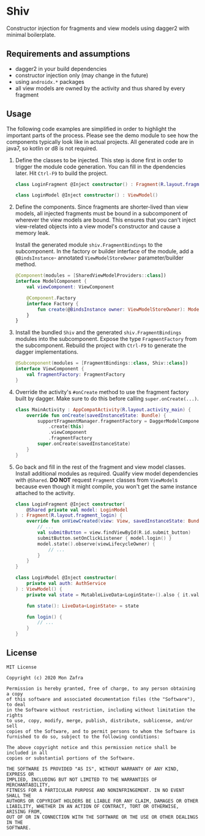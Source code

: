# Shiv
Constructor injection for fragments and view models using dagger2 with
minimal boilerplate.


## Requirements and assumptions
- dagger2 in your build dependencies
- constructor injection only (may change in the future)
- using `androidx.*` packages
- all view models are owned by the activity and thus shared by every fragment


## Usage
The following code examples are simplified in order to highlight the important parts
of the process. Please see the demo module to see how the components typically look
like in actual projects. All generated code are in java7, so kotlin or d8 is not
required.

1. Define the classes to be injected. This step is done first in order to trigger
   the module code generation. You can fill in the dpendencies later. Hit `Ctrl-F9`
   to build the project.

    ```kotlin
    class LoginFragment @Inject constructor() : Fragment(R.layout.fragment_login)

    class LoginModel @Inject constructor() : ViewModel()
    ```

2. Define the components. Since fragments are shorter-lived than view models, all
   injected fragments must be bound in a subcomponent of wherever the view models
   are bound. This ensures that you can't inject view-related objects into
   a view model's constructor and cause a memory leak.

   Install the generated module `shiv.FragmentBindings` to the subcomponent. In
   the factory or builder interface of the module, add a `@BindsInstance`-
   annotated `ViewModelStoreOwner` parameter/builder method.

    ```kotlin
    @Component(modules = [SharedViewModelProviders::class])
    interface ModelComponent {
        val viewComponent: ViewComponent

        @Component.Factory
        interface Factory {
            fun create(@BindsInstance owner: ViewModelStoreOwner): ModelComponent
        }
    }
    ```

3. Install the bundled `Shiv` and the generated `shiv.FragmentBindings` modules
   into the subcomponent. Expose the type `FragmentFactory` from the subcomponent.
   Rebuild the project with `Ctrl-F9` to generate the dagger implementations.

    ```kotlin
    @Subcomponent(modules = [FragmentBindings::class, Shiv::class])
    interface ViewComponent {
        val fragmentFactory: FragmentFactory
    }
    ```

4. Override the activity's `#onCreate` method to use the fragment factory built by dagger.
   Make sure to do this before calling `super.onCreate(...)`.

    ```kotlin
    class MainActivity : AppCompatActivity(R.layout.activity_main) {
        override fun onCreate(savedInstanceState: Bundle) {
            supportFragmentManager.fragmentFactory = DaggerModelComponent.factory()
                .create(this)
                .viewComponent
                .fragmentFactory
            super.onCreate(savedInstanceState)
        }
    }
    ```

5. Go back and fill in the rest of the fragment and view model classes. Install
   additional modules as required. Qualify view model dependencies with `@Shared`.
   **DO NOT** request `Fragment` classes from `ViewModel`s because even though it
   might compile, you won't get the same instance attached to the activity.

    ```kotlin
    class LoginFragment @Inject constructor(
        @Shared private val model: LoginModel
    ) : Fragment(R.layout.fragment_login) {
        override fun onViewCreated(view: View, savedInstanceState: Bundle?) {
            // ...
            val submitButton = view.findViewById(R.id.submit_button)
            submitButton.setOnClickListener { model.login() }
            model.state().observe(viewLifecycleOwner) {
                // ...
            }
        }
    }

    class LoginModel @Inject constructor(
        private val auth: AuthService
    ) : ViewModel() {
        private val state = MutableLiveData<LoginState>().also { it.value = LoginState() }

        fun state(): LiveData<LoginState> = state

        fun login() {
            // ...
        }
    }
    ```

## License
```
MIT License

Copyright (c) 2020 Mon Zafra

Permission is hereby granted, free of charge, to any person obtaining a copy
of this software and associated documentation files (the "Software"), to deal
in the Software without restriction, including without limitation the rights
to use, copy, modify, merge, publish, distribute, sublicense, and/or sell
copies of the Software, and to permit persons to whom the Software is
furnished to do so, subject to the following conditions:

The above copyright notice and this permission notice shall be included in all
copies or substantial portions of the Software.

THE SOFTWARE IS PROVIDED "AS IS", WITHOUT WARRANTY OF ANY KIND, EXPRESS OR
IMPLIED, INCLUDING BUT NOT LIMITED TO THE WARRANTIES OF MERCHANTABILITY,
FITNESS FOR A PARTICULAR PURPOSE AND NONINFRINGEMENT. IN NO EVENT SHALL THE
AUTHORS OR COPYRIGHT HOLDERS BE LIABLE FOR ANY CLAIM, DAMAGES OR OTHER
LIABILITY, WHETHER IN AN ACTION OF CONTRACT, TORT OR OTHERWISE, ARISING FROM,
OUT OF OR IN CONNECTION WITH THE SOFTWARE OR THE USE OR OTHER DEALINGS IN THE
SOFTWARE.
```
